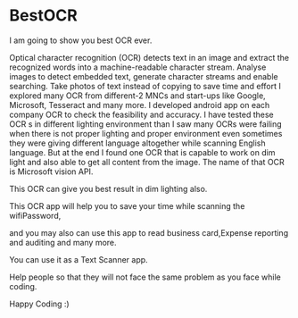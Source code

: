 # BestOCR
I am going to show you best OCR ever.

Optical character recognition (OCR) detects text in an image and extract the recognized words into a machine-readable character stream. Analyse images to detect embedded text, generate character streams and enable searching. Take photos of text instead of copying to save time and effort
I explored many OCR from different-2 MNCs and start-ups like Google, Microsoft, Tesseract and many more. I developed android app on each company OCR to check the feasibility and accuracy. I have tested these OCR s in different lighting environment than I saw many OCRs were failing when there is not proper lighting and proper environment even sometimes they were giving different language altogether while scanning English language. But at the end I found one OCR that is capable to work on dim light and also able to get all content from the image. The name of that OCR is Microsoft vision API.

This OCR can give you best result in dim lighting also.

This OCR app will help you to save your time while scanning the wifiPassword, 

and you may also can use this app to read business card,Expense reporting and auditing and many more.

You can use it as a Text Scanner app.

Help people so that they will not face the same problem as you face while coding.

Happy Coding :)
